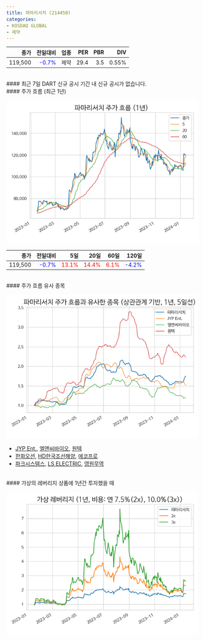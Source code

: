```yaml
---
title: 파마리서치 (214450)
categories:
- KOSDAQ GLOBAL
- 제약
---
```


|**종가**|**전일대비**|**업종**|**PER**|**PBR**|**DIV**|
|-------:|-----------:|-------:|------:|------:|------:|
|119,500|<span style="color: blue">-0.7%</span>|제약|29.4|3.5|0.55%|

<!-- more -->

<br>
#### 최근 7일 DART 신규 공시
기간 내 신규 공시가 없습니다.

<br>
#### 주가 흐름 (최근 1년)

![214450](/assets/images/stock/214450.png)

|**종가**|**전일대비**|**5일**|**20일**|**60일**|**120일**|
|---:|-------:|--:|---:|---:|----:|
|119,500|<span style="color: blue">-0.7%</span>|<span style="color: red">13.1%</span>|<span style="color: red">14.4%</span>|<span style="color: red">6.1%</span>|<span style="color: blue">-4.2%</span>|

<br>
#### 주가 흐름 유사 종목

![214450](/assets/images/stock/214450_corr.png)

- [JYP Ent.](/035900/), [엘앤씨바이오](/290650/), [원텍](/336570/)
- [한화오션](/042660/), [HD한국조선해양](/009540/), [에코프로](/086520/)
- [파크시스템스](/140860/), [LS ELECTRIC](/010120/), [영원무역](/111770/)

<br>
#### 가상의 레버리지 상품에 1년간 투자했을 때

![214450](/assets/images/stock/214450_2x.png)
